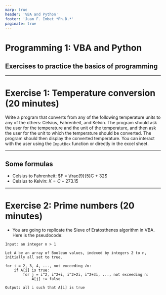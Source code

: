 ```yaml
---
marp: true
header: 'VBA and Python'
footer: 'Juan F. Imbet *Ph.D.*'
paginate: true
---
```


# Programming 1: VBA and Python

## Exercises to practice the basics of programming

---

# Exercise 1: Temperature conversion (20 minutes)

Write a program that converts from any of the following temperature units to any of the others: Celsius, Fahrenheit, and Kelvin. The program should ask the user for the temperature and the unit of the temperature, and then ask the user for the unit to which the temperature should be converted. The program should then display the converted temperature. You can interact with the user using the `InputBox` function or directly in the excel sheet.

---

## Some formulas 

- Celsius to Fahrenheit: $F = \frac{9}{5}C + 32$
- Celsius to Kelvin: $K = C + 273.15$

---

# Exercise 2: Prime numbers (20 minutes)

- You are going to replicate the Sieve of Eratosthenes algorithm in VBA. Here is the pseudocode:

```
Input: an integer n > 1

Let A be an array of Boolean values, indexed by integers 2 to n,
initially all set to true.

for i = 2, 3, 4, ..., not exceeding √n:
    if A[i] is true:
        for j = i^2, i^2+i, i^2+2i, i^2+3i, ..., not exceeding n:
            A[j] := false

Output: all i such that A[i] is true

```

